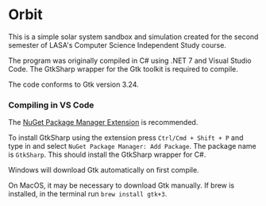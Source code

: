 # Orbit

This is a simple solar system sandbox and simulation created for the second semester of LASA's Computer Science Independent Study course.

The program was originally compiled in C# using .NET 7 and Visual Studio Code. The GtkSharp wrapper for the Gtk toolkit is required to compile.

The code conforms to Gtk version 3.24.

### Compiling in VS Code ###
The [NuGet Package Manager Extension](https://marketplace.visualstudio.com/items?itemName=jmrog.vscode-nuget-package-manager) is recommended.

To install GtkSharp using the extension press `Ctrl/Cmd + Shift + P` and type in and select `NuGet Package Manager: Add Package`. The package name is `GtkSharp`. This should install the GtkSharp wrapper for C#.

Windows will download Gtk automatically on first compile. 

On MacOS, it may be necessary to download Gtk manually. If brew is installed, in the terminal run `brew install gtk+3`.
